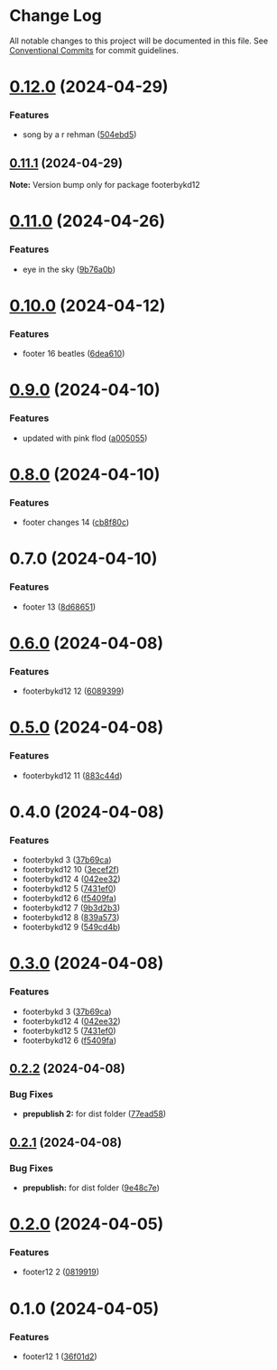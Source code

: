 # Change Log

All notable changes to this project will be documented in this file.
See [Conventional Commits](https://conventionalcommits.org) for commit guidelines.

# [0.12.0](https://github.com/koustubh-desai/yt-player/compare/footerbykd12@0.11.1...footerbykd12@0.12.0) (2024-04-29)


### Features

* song by a r rehman ([504ebd5](https://github.com/koustubh-desai/yt-player/commit/504ebd5a5a2af2b5256b2b473a20d69aeb2a9c9a))





## [0.11.1](https://github.com/koustubh-desai/yt-player/compare/footerbykd12@0.11.0...footerbykd12@0.11.1) (2024-04-29)

**Note:** Version bump only for package footerbykd12





# [0.11.0](https://github.com/koustubh-desai/yt-player/compare/footerbykd12@0.10.0...footerbykd12@0.11.0) (2024-04-26)


### Features

* eye in the sky ([9b76a0b](https://github.com/koustubh-desai/yt-player/commit/9b76a0bdfda1c944747a79c04855fc9e48c14e8f))





# [0.10.0](https://github.com/koustubh-desai/yt-player/compare/footerbykd12@0.9.0...footerbykd12@0.10.0) (2024-04-12)


### Features

* footer 16 beatles ([6dea610](https://github.com/koustubh-desai/yt-player/commit/6dea610d0f5016283c8d5c18c3d5105c34526d3f))





# [0.9.0](https://github.com/koustubh-desai/yt-player/compare/footerbykd12@0.8.0...footerbykd12@0.9.0) (2024-04-10)


### Features

* updated with pink flod ([a005055](https://github.com/koustubh-desai/yt-player/commit/a0050551d8e4eb857e02b1609221d285fc298b88))





# [0.8.0](https://github.com/koustubh-desai/yt-player/compare/footerbykd12@0.7.0...footerbykd12@0.8.0) (2024-04-10)


### Features

* footer changes 14 ([cb8f80c](https://github.com/koustubh-desai/yt-player/commit/cb8f80c6b8168fd60389046cc075bccb9867c8af))





# 0.7.0 (2024-04-10)


### Features

* footer 13 ([8d68651](https://github.com/koustubh-desai/yt-player/commit/8d68651617a7baf8a960a8d3cf1e3538ad19668a))





# [0.6.0](https://github.com/koustubh-desai/yt-player/compare/footerbykd12@0.5.0...footerbykd12@0.6.0) (2024-04-08)


### Features

* footerbykd12 12 ([6089399](https://github.com/koustubh-desai/yt-player/commit/6089399281528a286b14545018c7b43e399dc570))





# [0.5.0](https://github.com/koustubh-desai/yt-player/compare/footerbykd12@0.4.0...footerbykd12@0.5.0) (2024-04-08)


### Features

* footerbykd12 11 ([883c44d](https://github.com/koustubh-desai/yt-player/commit/883c44d6d9d375d5738bdd7447ae1666e1bcda60))





# 0.4.0 (2024-04-08)


### Features

* footerbykd 3 ([37b69ca](https://github.com/koustubh-desai/yt-player/commit/37b69cada8548de8d361256d9265452710ed025f))
* footerbykd12 10 ([3ecef2f](https://github.com/koustubh-desai/yt-player/commit/3ecef2fdaa3130c130a3390b16f8ccac8666013e))
* footerbykd12 4 ([042ee32](https://github.com/koustubh-desai/yt-player/commit/042ee329d88552bf4d8f8ee12f1041b5f6578e1c))
* footerbykd12 5 ([7431ef0](https://github.com/koustubh-desai/yt-player/commit/7431ef0a0cdb4e4dbeb41d49f20dd0c7f8820f96))
* footerbykd12 6 ([f5409fa](https://github.com/koustubh-desai/yt-player/commit/f5409fa6f1e6be845c36c2c82ea9a13e1e463e7e))
* footerbykd12 7 ([9b3d2b3](https://github.com/koustubh-desai/yt-player/commit/9b3d2b3c690ca356ced1ee32ab0465501e6ba645))
* footerbykd12 8 ([839a573](https://github.com/koustubh-desai/yt-player/commit/839a57346295c43ac659490635831b3e4c2f3442))
* footerbykd12 9 ([549cd4b](https://github.com/koustubh-desai/yt-player/commit/549cd4b542fabfae6ca71b6899340165f25541d8))





# [0.3.0](https://github.com/koustubh-desai/yt-player/compare/footerbykd12@0.2.2...footerbykd12@0.3.0) (2024-04-08)


### Features

* footerbykd 3 ([37b69ca](https://github.com/koustubh-desai/yt-player/commit/37b69cada8548de8d361256d9265452710ed025f))
* footerbykd12 4 ([042ee32](https://github.com/koustubh-desai/yt-player/commit/042ee329d88552bf4d8f8ee12f1041b5f6578e1c))
* footerbykd12 5 ([7431ef0](https://github.com/koustubh-desai/yt-player/commit/7431ef0a0cdb4e4dbeb41d49f20dd0c7f8820f96))
* footerbykd12 6 ([f5409fa](https://github.com/koustubh-desai/yt-player/commit/f5409fa6f1e6be845c36c2c82ea9a13e1e463e7e))





## [0.2.2](https://github.com/koustubh-desai/yt-player/compare/footerbykd12@0.2.1...footerbykd12@0.2.2) (2024-04-08)


### Bug Fixes

* **prepublish 2:** for dist folder ([77ead58](https://github.com/koustubh-desai/yt-player/commit/77ead58642fb2fab0688b4159736d97e59a99b9e))





## [0.2.1](https://github.com/koustubh-desai/yt-player/compare/footerbykd12@0.2.0...footerbykd12@0.2.1) (2024-04-08)


### Bug Fixes

* **prepublish:** for dist folder ([9e48c7e](https://github.com/koustubh-desai/yt-player/commit/9e48c7ea6a2d29e14b9b358cfd76201df9b6ab8e))





# [0.2.0](https://github.com/koustubh-desai/yt-player/compare/footerbykd12@0.1.0...footerbykd12@0.2.0) (2024-04-05)


### Features

* footer12 2 ([0819919](https://github.com/koustubh-desai/yt-player/commit/0819919b0466b5b2887b5cc5e7de609e225dbe2a))





# 0.1.0 (2024-04-05)


### Features

* footer12 1 ([36f01d2](https://github.com/koustubh-desai/yt-player/commit/36f01d298d4ef9e0ffe11ac0386a9196712c504c))
